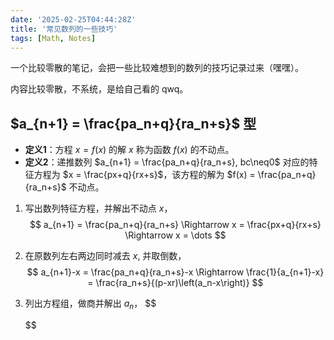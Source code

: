 ```yaml
---
date: '2025-02-25T04:44:28Z'
title: '常见数列的一些技巧'
tags: [Math, Notes]
---
```


一个比较零散的笔记，会把一些比较难想到的数列的技巧记录过来（嘿嘿）。

内容比较零散，不系统，是给自己看的 qwq。

<!--more-->

<!--
## $a_{n+1} = pa_n+q$ 型

1. 令 $a_{n+1} = a_n = x$，得到 $x = px+q$，
    $$
    a_{n+1} = pa_n+q \Rightarrow x = px+q
    $$
2. 解出这个方程，并在原递推公式两边同时减去 $x$，构造出等比数列 $\{a_n-x\}$，
    $$
    a_{n+1}-x = pa_n+q-x \Rightarrow a_{n+1}-x = p(a_n+\frac{q-x}{p})
    $$
3. 求出 $\{a_n-x\}$ 通项公式，即可求出 $\{a_n\}$ 通项公式。

-->

## $a_{n+1} = \frac{pa_n+q}{ra_n+s}$ 型

- **定义1**：方程 $x = f(x)$ 的解 $x$ 称为函数 $f(x)$ 的不动点。
- **定义2**：递推数列 $a_{n+1} = \frac{pa_n+q}{ra_n+s}, bc\neq0$ 对应的特征方程为 $x = \frac{px+q}{rx+s}$，该方程的解为 $f(x) = \frac{pa_n+q}{ra_n+s}$ 不动点。

1. 写出数列特征方程，并解出不动点 $x$，
    $$
    a_{n+1} = \frac{pa_n+q}{ra_n+s} \Rightarrow x = \frac{px+q}{rx+s} \Rightarrow x = \dots
    $$
2. 在原数列左右两边同时减去 $x$, 并取倒数，
    $$
    a_{n+1}-x = \frac{pa_n+q}{ra_n+s}-x \Rightarrow \frac{1}{a_{n+1}-x} = \frac{ra_n+s}{(p-xr)\left(a_n-x\right)}
    $$
3. 列出方程组，做商并解出 $a_n$，
    $$
    
    $$

<!--
## $a_{n+1} = \frac{p}{\lambda a_n + q}$ 型

1. 等式两边同时加上一个常数 $x$，对右侧进行通分，
    $$
    a_{n+1} = \frac{p}{\lambda a_n + q} \Rightarrow a_{n+1}+x = \frac{\lambda x\left(a_n+\frac{mx+n}{\lambda x}\right)}{\lambda a_n + q}
    $$
2. 对比 $a_{n+1}+x$ 与 $a_n+\frac{mx+n}{\lambda x}$，解出 $x$，
    $$
    x = \frac{mx+n}{\lambda x} \Rightarrow x_1, x_2 = ?
    $$
3. 将其中一个解 $\mu$ 代回递推公式，左右同时取倒数，有，
    $$
    a_{n+1}+\mu = \frac{\lambda x\left(a_n+\mu\right)}{\lambda a_n + q} \Rightarrow \frac{1}{a_{n+1}+\mu} = \frac{1}{\lambda x} \frac{q}{a_n+\mu} + C_0
    $$
4. 按照解 $a_{n+1} = \lambda a_n + p$ 的方法解出即可。

例题：

有数列 $\{a_n\}$，满足 $a_{n+1} = \dfrac{2}{a_n+1}, a_1 = 2, a_n = ?$

左右两边同时加上 $x$，有：

$$
a_{n+1}+x = \frac{x\left(a_n+1+(2/x)\right)}{a_n+1} \Rightarrow \frac{1}{a_{n+1}+2} = -\frac{1}{2}\frac{1}{a_n+2} + \frac{1}{2}
$$

解出：
$$
\frac{1}{a_n+2} = \frac{1}{6}\left(-\frac{1}{2}\right)^n+\frac{1}{3}, a_n = \frac{6}{\left(-\frac{1}{2}\right)^n+2}-2.
$$
-->
